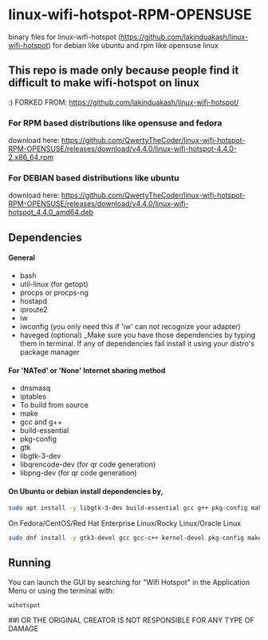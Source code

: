 # linux-wifi-hotspot-RPM-OPENSUSE
binary files for linux-wifi-hotspot (https://github.com/lakinduakash/linux-wifi-hotspot) for debian like ubuntu and rpm like opensuse linux

## This repo is made only because people find it difficult to make wifi-hotspot on linux
:)
FORKED FROM: https://github.com/lakinduakash/linux-wifi-hotspot/

### For RPM based distributions like opensuse and fedora
download here: https://github.com/QwertyTheCoder/linux-wifi-hotspot-RPM-OPENSUSE/releases/download/v4.4.0/linux-wifi-hotspot-4.4.0-2.x86_64.rpm

### For DEBIAN based distributions like ubuntu
download here: https://github.com/QwertyTheCoder/linux-wifi-hotspot-RPM-OPENSUSE/releases/download/v4.4.0/linux-wifi-hotspot_4.4.0_amd64.deb

## Dependencies
#### General
* bash
* util-linux (for getopt)
* procps or procps-ng
* hostapd
* iproute2
* iw
* iwconfig (you only need this if 'iw' can not recognize your adapter)
* haveged (optional)
_Make sure you have those dependencies by typing them in terminal. If any of dependencies fail install it using your distro's package manager

#### For 'NATed' or 'None' Internet sharing method
* dnsmasq
* iptables
* To build from source
* make
* gcc and g++
* build-essential
* pkg-config
* gtk
* libgtk-3-dev
* libqrencode-dev (for qr code generation)
* libpng-dev (for qr code generation)
#### On Ubuntu or debian install dependencies by,

```bash
sudo apt install -y libgtk-3-dev build-essential gcc g++ pkg-config make hostapd libqrencode-dev libpng-dev
```
On Fedora/CentOS/Red Hat Enterprise Linux/Rocky Linux/Oracle Linux

```bash
sudo dnf install -y gtk3-devel gcc gcc-c++ kernel-devel pkg-config make hostapd qrencode-devel libpng-devel
```

## Running
You can launch the GUI by searching for "Wifi Hotspot" in the Application Menu
or using the terminal with:

    wihotspot

##I OR THE ORIGINAL CREATOR IS NOT RESPONSIBLE FOR ANY TYPE OF DAMAGE
